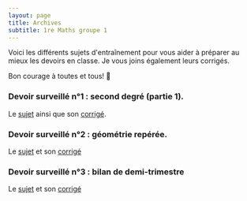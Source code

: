 ```yaml
---
layout: page
title: Archives
subtitle: 1re Maths groupe 1
---
```


Voici les différents sujets d'entraînement pour vous aider à préparer au mieux les devoirs en classe. Je vous joins également leurs corrigés.

Bon courage à toutes et tous! :punch:



### Devoir surveillé n°1 : second degré (partie 1).

Le [sujet](/devoirs.blancs/DS1.2nd.degre.pdf) ainsi que son [corrigé](/devoirs.blancs/Correction.DS1.2nd.degre.pdf).

### Devoir surveillé n°2 : géométrie repérée.

Le [sujet](/devoirs.blancs/DS2.geo.reperee.pdf) et son [corrigé](/devoirs.blancs/Correction.DS2.Geo.reperee.pdf)


### Devoir surveillé n°3 : bilan de demi-trimestre 

Le [sujet](/devoirs.blancs/DS2.geo.reperee.pdf) et son [corrigé](/devoirs.blancs/Correction.DS2.Geo.reperee.pdf)
